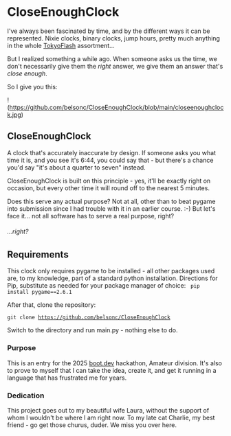 # CloseEnoughClock

I've always been fascinated by time, and by the different ways it can be represented.  Nixie clocks, binary clocks, jump hours, pretty much anything in the whole [TokyoFlash](http://www.tokyoflash.com) assortment...

But I realized something a while ago.  When someone asks us the time, we don't necessarily give them the _right_ answer, we give them an answer that's _close enough_.

So I give you this:

!(https://github.com/belsonc/CloseEnoughClock/blob/main/closeenoughclock.jpg)

## CloseEnoughClock

A clock that's accurately inaccurate by design.  If someone asks you what time it is, and you see it's 6:44, you could say that - but there's a chance you'd say "it's about a quarter to seven" instead.

CloseEnoughClock is built on this principle - yes, it'll be exactly right on occasion, but every other time it will round off to the nearest 5 minutes.

Does this serve any actual purpose?  Not at all, other than to beat pygame into submission since I had trouble with it in an earlier course. :-)  But let's face it... not all software has to serve a real purpose, right? 

###### ...right?

## Requirements

This clock only requires pygame to be installed - all other packages used are, to my knowledge, part of a standard python installation.
Directions for Pip, substitute as needed for your package manager of choice:
<code> pip install pygame==2.6.1 </code>

After that, clone the repository:

<code>git clone https://github.com/belsonc/CloseEnoughClock</code>

Switch to the directory and run main.py - nothing else to do.

### Purpose
This is an entry for the 2025 [boot.dev](http://boot.dev) hackathon, Amateur division.  It's also to prove to myself that I can take the idea, create it, and get it running in a language that has frustrated me for years.

### Dedication
This project goes out to my beautiful wife Laura, without the support of whom I wouldn't be where I am right now.
To my late cat Charlie, my best friend - go get those churus, duder.  We miss you over here.


